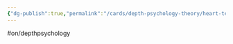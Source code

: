 ```yaml
---
{"dg-publish":true,"permalink":"/cards/depth-psychology-theory/heart-temple/","created":"2022-12-27T19:47:14.301+01:00","updated":"2023-04-24T21:12:46.344+02:00"}
---
```


#on/depthpsychology 

